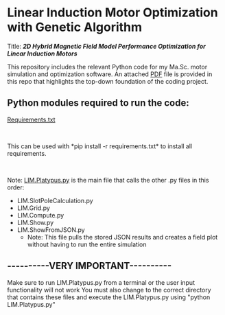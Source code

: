 # Linear Induction Motor Optimization with Genetic Algorithm
Title: **_2D Hybrid Magnetic Field Model Performance Optimization for Linear Induction Motors_**

This repository includes the relevant Python code for my Ma.Sc. motor simulation and optimization software.
An attached [PDF](https://github.com/MichaelThamm/Masters/blob/main/ProjectExplanation_GitHub.pdf) file is provided in this repo that highlights the top-down foundation of the coding project.

## Python modules required to run the code:

[Requirements.txt](https://github.com/MichaelThamm/Masters/blob/main/requirements.txt)
<p>&nbsp;</p>
This can be used with *pip install -r requirements.txt* to install all requirements.
<p>&nbsp;</p>

Note: [LIM.Platypus.py](https://github.com/MichaelThamm/Masters/blob/main/LIM/Platypus.py) is the main file that calls the other .py files in this order:

* LIM.SlotPoleCalculation.py
* LIM.Grid.py
* LIM.Compute.py
* LIM.Show.py
* LIM.ShowFromJSON.py
  *  Note: This file pulls the stored JSON results and creates a field plot without having to run the entire simulation

## ----------VERY IMPORTANT----------

Make sure to run LIM.Platypus.py from a terminal or the user input functionality will not work
You must also change to the correct directory that contains these files and execute the LIM.Platypus.py using "python LIM.Platypus.py"

